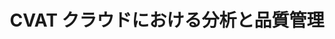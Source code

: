 ---
title: 'CVAT クラウドにおける分析と品質管理'
linkTitle: '分析と品質管理'
weight: 14
description: 'CVAT クラウドでの分析と品質評価'
---